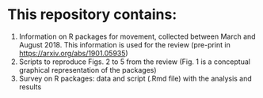 # This repository contains:

1. Information on R packages for movement, collected between March and August 2018. This information is used for the review (pre-print in <https://arxiv.org/abs/1901.05935>)
2. Scripts to reproduce Figs. 2 to 5 from the review (Fig. 1 is a conceptual graphical representation of the packages)
3. Survey on R packages: data and script (.Rmd file) with the analysis and results


